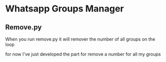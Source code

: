 # Whatsapp Groups Manager

## Remove.py
When you run remove.py it will remover the number of all groups on the loop


for now I've just developed the part for remove a number for all my groups
